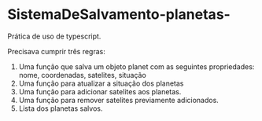 # SistemaDeSalvamento-planetas-

Prática de uso de typescript.

Precisava cumprir três regras:

1. Uma função que salva um objeto planet com as seguintes propriedades: nome, coordenadas, satelites, situação
2. Uma função para atualizar a situação dos planetas
3. Uma função para adicionar satelites aos planetas.
4. Uma função para remover satelites previamente adicionados.
5. Lista dos planetas salvos.
